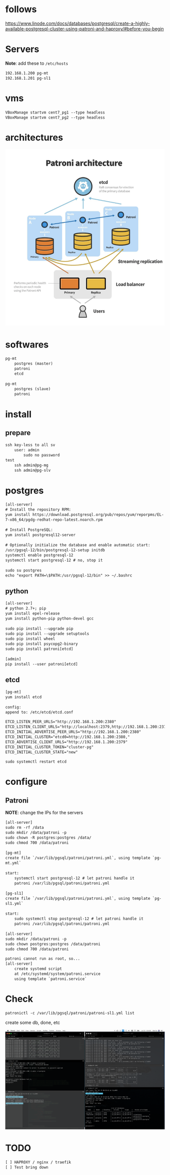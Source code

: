 # follows
https://www.linode.com/docs/databases/postgresql/create-a-highly-available-postgresql-cluster-using-patroni-and-haproxy/#before-you-begin

# Servers

**Note**: add these to `/etc/hosts`

```
192.168.1.200 pg-mt
192.168.1.201 pg-sl1
```

# vms
```
VBoxManage startvm cent7_pg1 --type headless
VBoxManage startvm cent7_pg2 --type headless
```

# architectures

![architecture](imgs/patroni_architecture.png)

# softwares

```
pg-mt
    postgres (master)
    patroni
    etcd

pg-mt
    postgres (slave)
    patroni
```

# install 

## prepare

```
ssh key-less to all sv
    user: admin
        sudo no password
test
    ssh admin@pg-mg
    ssh admin@pg-slv
```

# postgres

    [all-server]
    # Install the repository RPM:
    yum install https://download.postgresql.org/pub/repos/yum/reporpms/EL-7-x86_64/pgdg-redhat-repo-latest.noarch.rpm

    # Install PostgreSQL:
    yum install postgresql12-server

    # Optionally initialize the database and enable automatic start:
    /usr/pgsql-12/bin/postgresql-12-setup initdb
    systemctl enable postgresql-12
    systemctl start postgresql-12 # no, stop it

    sudo su postgres
    echo "export PATH=\$PATH:/usr/pgsql-12/bin" >> ~/.bashrc


## python
    
    [all-server]
    # python 2.7+; pip
    yum install epel-release
    yum install python-pip python-devel gcc

    sudo pip install --upgrade pip
    sudo pip install --upgrade setuptools
    sudo pip install wheel
    sudo pip install psycopg2-binary 
    sudo pip install patroni[etcd]

    [admin]
    pip install --user patroni[etcd]

## etcd

    [pg-mt]
    yum install etcd

    config:
    append to: /etc/etcd/etcd.conf

```
ETCD_LISTEN_PEER_URLS="http://192.168.1.200:2380"
ETCD_LISTEN_CLIENT_URLS="http://localhost:2379,http://192.168.1.200:2379"
ETCD_INITIAL_ADVERTISE_PEER_URLS="http://192.168.1.200:2380"
ETCD_INITIAL_CLUSTER="etcd0=http://192.168.1.200:2380,"
ETCD_ADVERTISE_CLIENT_URLS="http://192.168.1.200:2379"
ETCD_INITIAL_CLUSTER_TOKEN="cluster-pg"
ETCD_INITIAL_CLUSTER_STATE="new"
```
    sudo systemctl restart etcd

# configure

## Patroni

**NOTE**: change the IPs for the servers

    [all-server]
    sudo rm -rf /data 
    sudo mkdir /data/patroni -p
    sudo chown -R postgres:postgres /data/
    sudo chmod 700 /data/patroni

    [pg-mt]
    create file `/var/lib/pgsql/patroni/patroni.yml`, using template `pg-mt.yml`
    
    start:
        systemctl start postgresql-12 # let patroni handle it
        patroni /var/lib/pgsql/patroni/patroni.yml

    [pg-sl1]
    create file `/var/lib/pgsql/patroni/patroni.yml`, using template `pg-sl1.yml`

    start:
        sudo systemctl stop postgresql-12 # let patroni handle it
        patroni /var/lib/pgsql/patroni/patroni.yml

    [all-server]
    sudo mkdir /data/patroni -p
    sudo chown postgres:postgres /data/patroni
    sudo chmod 700 /data/patroni

```
patroni cannot run as root, so...
[all-server]
    create systemd script
    at /etc/systemd/system/patroni.service
    using template `patroni.service`
```

# Check

```
patronictl -c /var/lib/pgsql/patroni/patroni-sl1.yml list
```

create some db, done, etc

![working_cluster](imgs/working_cluster.png)


# TODO

    [ ] HAPROXY / nginx / traefik
    [ ] Test bring down
